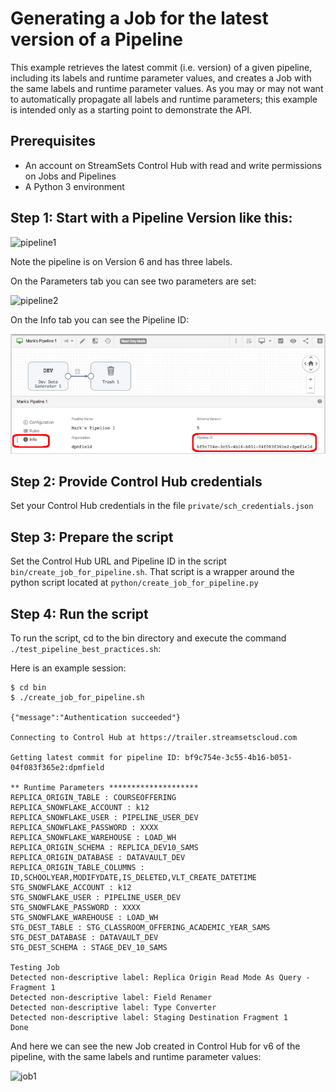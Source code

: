 # Generating a Job for the latest version of a Pipeline

This example retrieves the latest commit (i.e. version) of a given pipeline, including its labels 
and runtime parameter values, and creates a Job with the same labels and runtime parameter 
values.  As you may or may not want to automatically propagate all labels and runtime parameters;
this example is intended only as a starting point to demonstrate the API.

## Prerequisites

* An account on StreamSets Control Hub with read and write permissions on Jobs and Pipelines
* A Python 3 environment

## Step 1: Start with a Pipeline Version like this:

![pipeline1](images/pipeline1.png) 

Note the pipeline is on Version 6 and has three labels.  

On the Parameters tab you can see two parameters are set:

![pipeline2](images/pipeline2.png) 

On the Info tab you can see the Pipeline ID:

![pipeline3](images/pipeline3.png) 

## Step 2: Provide Control Hub credentials 

Set your Control Hub credentials in the file ```private/sch_credentials.json```
  
## Step 3: Prepare the script
 
Set the Control Hub URL and Pipeline ID in the script ```bin/create_job_for_pipeline.sh```.
That script is a wrapper around the python script located at ```python/create_job_for_pipeline.py```
 
  
## Step 4: Run the script
 
To run the script, cd to the bin directory and execute the command ```./test_pipeline_best_practices.sh```:

Here is an example session:
 
```
$ cd bin
$ ./create_job_for_pipeline.sh

{"message":"Authentication succeeded"}

Connecting to Control Hub at https://trailer.streamsetscloud.com

Getting latest commit for pipeline ID: bf9c754e-3c55-4b16-b051-04f083f365e2:dpmfield

** Runtime Parameters ********************
REPLICA_ORIGIN_TABLE : COURSEOFFERING
REPLICA_SNOWFLAKE_ACCOUNT : k12
REPLICA_SNOWFLAKE_USER : PIPELINE_USER_DEV
REPLICA_SNOWFLAKE_PASSWORD : XXXX
REPLICA_SNOWFLAKE_WAREHOUSE : LOAD_WH
REPLICA_ORIGIN_SCHEMA : REPLICA_DEV10_SAMS
REPLICA_ORIGIN_DATABASE : DATAVAULT_DEV
REPLICA_ORIGIN_TABLE_COLUMNS : ID,SCHOOLYEAR,MODIFYDATE,IS_DELETED,VLT_CREATE_DATETIME
STG_SNOWFLAKE_ACCOUNT : k12
STG_SNOWFLAKE_USER : PIPELINE_USER_DEV
STG_SNOWFLAKE_PASSWORD : XXXX
STG_SNOWFLAKE_WAREHOUSE : LOAD_WH
STG_DEST_TABLE : STG_CLASSROOM_OFFERING_ACADEMIC_YEAR_SAMS
STG_DEST_DATABASE : DATAVAULT_DEV
STG_DEST_SCHEMA : STAGE_DEV_10_SAMS

Testing Job
Detected non-descriptive label: Replica Origin Read Mode As Query - Fragment 1
Detected non-descriptive label: Field Renamer
Detected non-descriptive label: Type Converter
Detected non-descriptive label: Staging Destination Fragment 1
Done 
```
 
And here we can see the new Job created in Control Hub for v6 of the pipeline, with the 
same labels and runtime parameter values:
 
![job1](images/job1.png) 
 
